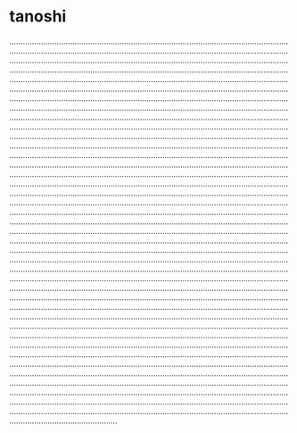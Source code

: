# tanoshi
................................................................................................................................................................................................................................................................................................................................................................................................................................................................................................................................................................................................................................................................................................................................................................................................................................................................................................................................................................................................................................................................................................................................................................................................................................................................................................................................................................................................................................................................................................................................................................................................................................................................................................................................................................................................................................................................................................................................................................................................................................................................................................................................................................................................................................................................................................................................................................................................................................................................................................................................................................................................................................................................................................................................................................................................................................................................................................................................................................................................................................................................................................................................................................................................................................................................................................................................................................................................................................................................................................................................................................................................................................................................................................................................................................................................................................................................................................................................................................................................................................................................................................................................................................................................................................................................................................................................................................................................................................................................................................................................................................................................................................................................................................................................................................................................................................................................................................................................................................................................................................................................................................................................................................................................................